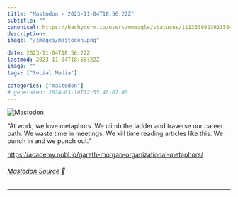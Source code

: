 ```yaml
---
title: "Mastodon - 2023-11-04T18:56:22Z"
subtitle: ""
canonical: https://hachyderm.io/users/mweagle/statuses/111353802392155407
description:
image: "/images/mastodon.png"

date: 2023-11-04T18:56:22Z
lastmod: 2023-11-04T18:56:22Z
image: ""
tags: ["Social Media"]

categories: ["mastodon"]
# generated: 2024-03-10T12:55:46-07:00
---
```

![Mastodon](/images/mastodon.png)

<p>“At work, we love metaphors. We climb the ladder and traverse our career path. We waste time in meetings. We kill time reading articles like this. We punch in and we punch out.”</p><p><a href="https://academy.nobl.io/gareth-morgan-organizational-metaphors/" target="_blank" rel="nofollow noopener noreferrer" translate="no"><span class="invisible">https://</span><span class="ellipsis">academy.nobl.io/gareth-morgan-</span><span class="invisible">organizational-metaphors/</span></a></p>


###### [Mastodon Source 🐘](https://hachyderm.io/@mweagle/111353802392155407)

___
